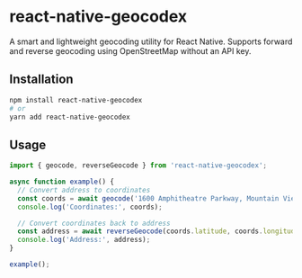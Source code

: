 # react-native-geocodex

A smart and lightweight geocoding utility for React Native. Supports forward and reverse geocoding using OpenStreetMap without an API key.

## Installation

```sh
npm install react-native-geocodex
# or
yarn add react-native-geocodex

```

## Usage

```js
import { geocode, reverseGeocode } from 'react-native-geocodex';

async function example() {
  // Convert address to coordinates
  const coords = await geocode('1600 Amphitheatre Parkway, Mountain View, CA');
  console.log('Coordinates:', coords);

  // Convert coordinates back to address
  const address = await reverseGeocode(coords.latitude, coords.longitude);
  console.log('Address:', address);
}

example();


